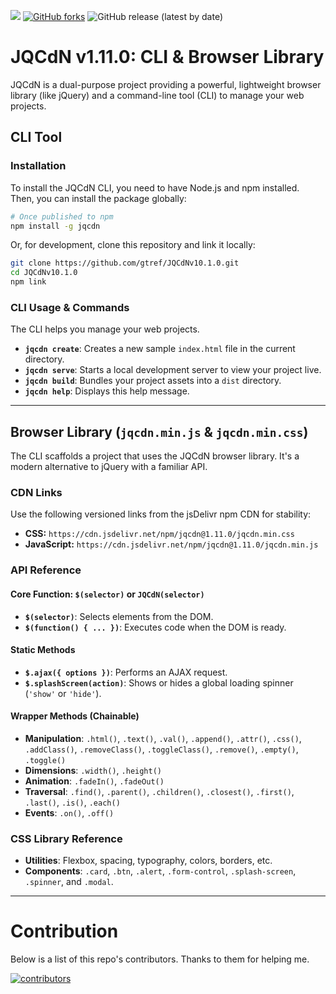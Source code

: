 [![](https://data.jsdelivr.com/v1/package/npm/jqcdn/badge)](https://www.jsdelivr.com/package/npm/jqcdn) [![GitHub forks](https://img.shields.io/github/forks/gtref/JQCdNv10.1.0?style=social)](https://github.com/gtref/JQCdNv10.1.0/network) ![GitHub release (latest by date)](https://img.shields.io/github/v/release/gtref/JQCdNv10.1.0)

# JQCdN v1.11.0: CLI & Browser Library

JQCdN is a dual-purpose project providing a powerful, lightweight browser library (like jQuery) and a command-line tool (CLI) to manage your web projects.

## CLI Tool

### Installation

To install the JQCdN CLI, you need to have Node.js and npm installed. Then, you can install the package globally:

```bash
# Once published to npm
npm install -g jqcdn
```

Or, for development, clone this repository and link it locally:
```bash
git clone https://github.com/gtref/JQCdNv10.1.0.git
cd JQCdNv10.1.0
npm link
```

### CLI Usage & Commands

The CLI helps you manage your web projects.

-   **`jqcdn create`**: Creates a new sample `index.html` file in the current directory.
-   **`jqcdn serve`**: Starts a local development server to view your project live.
-   **`jqcdn build`**: Bundles your project assets into a `dist` directory.
-   **`jqcdn help`**: Displays this help message.

---

## Browser Library (`jqcdn.min.js` & `jqcdn.min.css`)

The CLI scaffolds a project that uses the JQCdN browser library. It's a modern alternative to jQuery with a familiar API.

### CDN Links

Use the following versioned links from the jsDelivr npm CDN for stability:

-   **CSS:** `https://cdn.jsdelivr.net/npm/jqcdn@1.11.0/jqcdn.min.css`
-   **JavaScript:** `https://cdn.jsdelivr.net/npm/jqcdn@1.11.0/jqcdn.min.js`

### API Reference

#### Core Function: `$(selector)` or `JQCdN(selector)`
-   **`$(selector)`**: Selects elements from the DOM.
-   **`$(function() { ... })`**: Executes code when the DOM is ready.

#### Static Methods
-   **`$.ajax({ options })`**: Performs an AJAX request.
-   **`$.splashScreen(action)`**: Shows or hides a global loading spinner (`'show'` or `'hide'`).

#### Wrapper Methods (Chainable)
-   **Manipulation**: `.html()`, `.text()`, `.val()`, `.append()`, `.attr()`, `.css()`, `.addClass()`, `.removeClass()`, `.toggleClass()`, `.remove()`, `.empty()`, `.toggle()`
-   **Dimensions**: `.width()`, `.height()`
-   **Animation**: `.fadeIn()`, `.fadeOut()`
-   **Traversal**: `.find()`, `.parent()`, `.children()`, `.closest()`, `.first()`, `.last()`, `.is()`, `.each()`
-   **Events**: `.on()`, `.off()`

### CSS Library Reference
- **Utilities**: Flexbox, spacing, typography, colors, borders, etc.
- **Components**: `.card`, `.btn`, `.alert`, `.form-control`, `.splash-screen`, `.spinner`, and `.modal`.

---
# Contribution
Below is a list of this repo's contributors. Thanks to them for helping me.

[![contributors](https://contrib.rocks/image?repo=gtref/JQCdNv10.1.0)](https://github.com/gtref/JQCdNv10.1.0/graphs/contributors)
